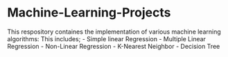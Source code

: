 # Machine-Learning-Projects

This respository containes the implementation of various machine learning algorithms:
This includes;
    - Simple linear Regression
    - Multiple Linear Regression
    - Non-Linear Regression
    - K-Nearest Neighbor
    - Decision Tree
    
